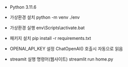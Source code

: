- Python 3.11.6

- 가상환경 설치
  python -m venv ./env

- 가상환경 실행
  env\Scripts\activate.bat

- 패키지 설치
  pip install -r requirements.txt

- OPENAI_API_KEY 설정
  ChatOpenAI() 호출시 자동으로 읽음

- streamit 실행 명령어(웹사이트)
  streamlit run home.py
